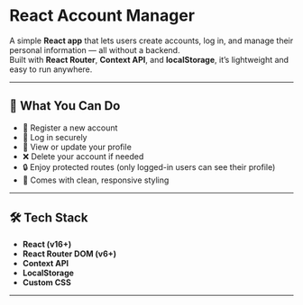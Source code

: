 # React Account Manager

A simple **React app** that lets users create accounts, log in, and manage their personal information — all without a backend.  
Built with **React Router**, **Context API**, and **localStorage**, it’s lightweight and easy to run anywhere.

---

## 🚀 What You Can Do

- 🧾 Register a new account  
- 🔑 Log in securely  
- 👤 View or update your profile  
- ❌ Delete your account if needed  
- 🔒 Enjoy protected routes (only logged-in users can see their profile)  
- 🎨 Comes with clean, responsive styling

---

## 🛠️ Tech Stack

- **React (v16+)**
- **React Router DOM (v6+)**
- **Context API**
- **LocalStorage**
- **Custom CSS**

---

